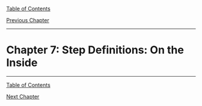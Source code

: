 [Table of Contents](_toc.md)

[Previous Chapter](ch6.md)

---

# Chapter 7: Step Definitions: On the Inside #


---
[Table of Contents](_toc.md)

[Next Chapter](ch8.md)

